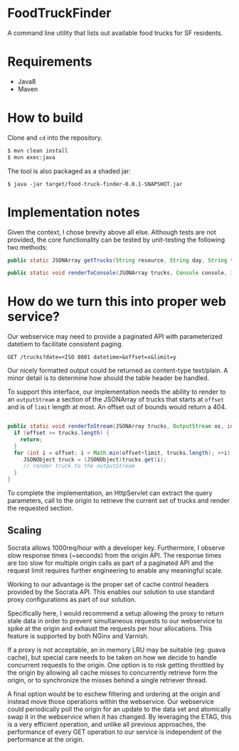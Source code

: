# FoodTruckFinder

A command line utility that lists out available food trucks for SF residents.

# Requirements

* Java8
* Maven

# How to build

Clone and `cd` into the repository.

```bash
$ mvn clean install
$ mvn exec:java
```

The tool is also packaged as a shaded jar:

```
$ java -jar target/food-truck-finder-0.0.1-SNAPSHOT.jar
```

# Implementation notes

Given the context, I chose brevity above all else. Although tests are not 
provided, the core functionality can be tested by unit-testing the following
two methods:

```java
public static JSONArray getTrucks(String resource, String day, String time24) throws UnirestException

public static void renderToConsole(JSONArray trucks, Console console, int pageSize, int colwidth)
```

# How do we turn this into proper web service?

Our webservice may need to provide a paginated API with parameterized datetiem
to facilitate consistent paging.

```
GET /trucks?date=<ISO 8601 datetime>&offset=x&limit=y
```

Our nicely formatted output could be returned as content-type text/plain. A 
minor detail is to determine how should the table header be handled.

To support this interface, our implementation needs the ability to render to an
`outputStream` a section of the JSONArray of trucks that starts at `offset` and
is of `limit` length at most. An offset out of bounds would return a 404.

```java

public static void renderToStream(JSONArray trucks, OutputStream os, int offset, int limit) {
  if (offset >= trucks.length) {
    return;
  }
  for (int i = offset; i < Math.min(offset+limit, trucks.length); ++i) {
     JSONObject truck = (JSONObject)trucks.get(i);
     // render truck to the outputStream
  } 
}

```

To complete the implementation, an HttpServlet can extract the query parameters,
call to the origin to retrieve the current set of trucks and render the requested section.


## Scaling

Socrata allows 1000req/hour with a developer key. Furthermore, I observe slow
response times (~seconds) from the origin API.  The response times are too slow
for multiple origin calls as part of a paginated API and the request limit
requires further engineering to enable any meaningful scale.

Working to our advantage is the proper set of cache control headers provided by 
the Socrata API. This enables our solution to use standard proxy configurations 
as part of our solution.

Specifically here, I would recommend a setup allowing the proxy to return
stale data in order to prevent simultaneous requests to our webservice to spike
at the origin and exhaust the requests per hour allocations. This feature is
supported by both NGinx and Varnish.

If a proxy is not acceptable, an in memory LRU may be suitable (eg: guava cache), 
but special care needs to be taken on how we decide to handle concurrent requests 
to the origin.  One option is to risk getting throttled by the origin by allowing 
all cache misses to concurrently retrieve form the origin, or to synchronize 
the misses behind a single retriever thread. 

A final option would be to eschew filtering and ordering at the origin and 
instead move those operations within the webservice. Our webservice could
periodically poll the origin for an update to the data set and atomically swap
it in the webservice when it has changed. By leveraging the ETAG, this is a very
efficient operation, and unlike all previous approaches, the  performance of 
every GET operation to our service is independent of the performance at the 
origin.





